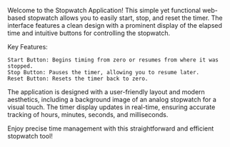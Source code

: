 Welcome to the Stopwatch Application! This simple yet functional web-based stopwatch allows you to easily start, stop, and reset the timer. The interface features a clean design with a prominent display of the elapsed time and intuitive buttons for controlling the stopwatch.

Key Features:

    Start Button: Begins timing from zero or resumes from where it was stopped.
    Stop Button: Pauses the timer, allowing you to resume later.
    Reset Button: Resets the timer back to zero.

The application is designed with a user-friendly layout and modern aesthetics, including a background image of an analog stopwatch for a visual touch. The timer display updates in real-time, ensuring accurate tracking of hours, minutes, seconds, and milliseconds.

Enjoy precise time management with this straightforward and efficient stopwatch tool!
